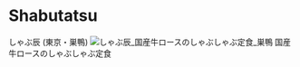 # Shabutatsu
しゃぶ辰 (東京・巣鴨)
![しゃぶ辰_国産牛ロースのしゃぶしゃぶ定食_巣鴨](https://user-images.githubusercontent.com/20723919/107118600-47f4be80-68c5-11eb-9314-af63f76c6036.JPG)
国産牛ロースのしゃぶしゃぶ定食
